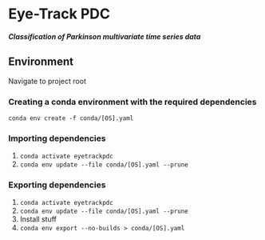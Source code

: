 # Eye-Track PDC

#### _Classification of Parkinson multivariate time series data_

## Environment

Navigate to project root

### Creating a conda environment with the required dependencies

`conda env create -f conda/[OS].yaml`

### Importing dependencies

1) `conda activate eyetrackpdc`
2) `conda env update --file conda/[OS].yaml --prune`

### Exporting dependencies

1) `conda activate eyetrackpdc`
2) `conda env update --file conda/[OS].yaml --prune`
3) Install stuff
4) `conda env export --no-builds > conda/[OS].yaml`